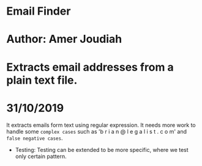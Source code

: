 # Email Finder
# Author: Amer Joudiah
# Extracts email addresses from a plain text file.
# 31/10/2019 

It extracts emails form text using regular expression. 
It needs more work to handle some `complex cases` such as 'b r i a n @ l e g a l i s t . c o m' and `false negative cases`.

 
- Testing:
Testing can be extended to be more specific, where we test only certain pattern.